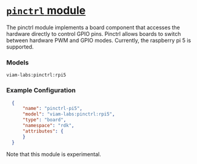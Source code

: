 # [`pinctrl` module](<https://github.com/mariapatni/pinctrl>)

The pinctrl module implements a board component that accesses the hardware directly
to control GPIO pins. Pinctrl allows boards to switch between hardware PWM and GPIO modes.
Currently, the raspberry pi 5 is supported.


### Models
`viam-labs:pinctrl:rpi5`

### Example Configuration
```json
  {
      "name": "pinctrl-pi5",
      "model": "viam-labs:pinctrl:rpi5",
      "type": "board",
      "namespace": "rdk",
      "attributes": {
      }
  }
  ```

Note that this module is experimental.
